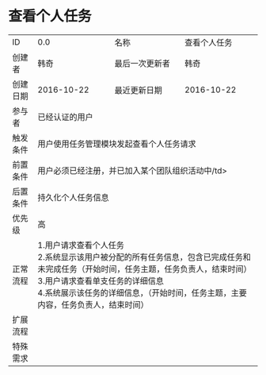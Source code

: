 # 查看个人任务
<table>
<tbody>
<tr><td>ID</td><td>0.0</td><td>名称</td><td>查看个人任务</td></tr>
<tr><td>创建者</td><td>韩奇</td><td>最后一次更新者</td><td>韩奇</td></tr>
<tr><td>创建日期</td><td>2016-10-22</td><td>最近更新日期</td><td>2016-10-22</td></tr>
<tr><td>参与者</td><td colspan="3">已经认证的用户</td></tr>
<tr><td>触发条件</td><td colspan="3">用户使用任务管理模块发起查看个人任务请求 </td></tr>
<tr><td>前置条件</td><td colspan="3">用户必须已经注册，并已加入某个团队组织活动中/td></tr>
<tr><td>后置条件</td><td colspan="3">持久化个人任务信息</td></tr>
<tr><td>优先级</td><td colspan="3">高</td></tr>
<tr><td>正常流程</td><td colspan="3">1.用户请求查看个人任务<br>2.系统显示该用户被分配的所有任务信息，包含已完成任务和未完成任务（开始时间，任务主题，任务负责人，结束时间）<br>3.用户请求查看单支任务的详细信息<br>4.系统展示该任务的详细信息，（开始时间，任务主题，主要内容，任务负责人，结束时间）</td></tr>
<tr><td>扩展流程</td><td colspan="3">  </td></tr>
<tr><td>特殊需求</td><td colspan="3"> </td></tr>
</tbody>
</table>
